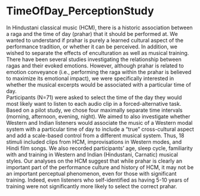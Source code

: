 # TimeOfDay_PerceptionStudy

In Hindustani classical music (HCM), there is a historic association between a raga and the time of day (prahar) that it should be performed at. We wanted to understand if prahar is purely a learned cultural aspect of the performance tradition, or whether it can be perceived. In addition, we wished to separate the effects of enculturation as well as musical training. There have been several studies investigating the relationship between ragas and their evoked emotions. However, although prahar is related to emotion conveyance (i.e., performing the raga within the prahar is believed to maximize its emotional impact), we were specifically interested in whether the musical excerpts would be associated with a particular time of day.  
Participants (N=71) were asked to select the time of the day they would most likely want to listen to each audio clip in a forced-alternative task. Based on a pilot study, we chose four maximally separate time intervals (morning, afternoon, evening, night). We aimed to also investigate whether Western and Indian listeners would associate the music of a Western modal system with a particular time of day to include a “true” cross-cultural aspect and add a scale-based control from a different musical system. Thus, 18 stimuli included clips from HCM, improvisations in Western modes, and Hindi film songs. We also recorded participants’ age, sleep cycle, familiarity with and training in Western and Indian (Hindustani, Carnatic) musical styles. Our analyses on the HCM suggest that while prahar is clearly an important part of the performance culture and history of HCM, it may not be an important perceptual phenomenon, even for those with significant training. Indeed, even listeners who self-identified as having 5-10 years of training were not significantly more likely to select the correct prahar. 
